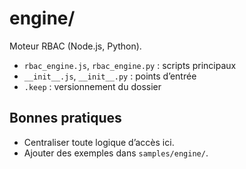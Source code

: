 # engine/

Moteur RBAC (Node.js, Python).

- `rbac_engine.js`, `rbac_engine.py` : scripts principaux
- `__init__.js`, `__init__.py` : points d’entrée
- `.keep` : versionnement du dossier

## Bonnes pratiques
- Centraliser toute logique d’accès ici.
- Ajouter des exemples dans `samples/engine/`.
